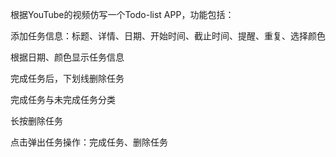 根据YouTube的视频仿写一个Todo-list APP，功能包括：

添加任务信息：标题、详情、日期、开始时间、截止时间、提醒、重复、选择颜色

根据日期、颜色显示任务信息

完成任务后，下划线删除任务

完成任务与未完成任务分类

长按删除任务

点击弹出任务操作：完成任务、删除任务